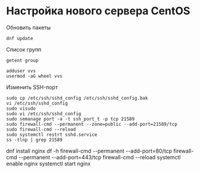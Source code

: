 # Настройка нового сервера CentOS

Обновить пакеты
```
dnf update
```

Список групп
```
getent group
```

```
adduser vvs
usermod -aG wheel vvs
```

Изменить SSH-порт
```
sudo cp /etc/ssh/sshd_config /etc/ssh/sshd_config.bak
vi /etc/ssh/sshd_config
sudo visudo
sudo vi /etc/ssh/sshd_config
sudo semanage port -a -t ssh_port_t -p tcp 21589
sudo firewall-cmd --permanent --zone=public --add-port=21589/tcp
sudo firewall-cmd --reload
sudo systemctl restrt sshd.service
ss -tlnp | grep 21589
```

dnf install nginx
df -h
firewall-cmd --permanent --add-port=80/tcp
firewall-cmd --permanent --add-port=443/tcp
firewall-cmd --reload
systemctl enable nginx
systemctl start nginx
